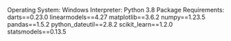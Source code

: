 Operating System: Windows
Interpreter: Python 3.8
Package Requirements:
darts==0.23.0
linearmodels==4.27
matplotlib==3.6.2
numpy==1.23.5
pandas==1.5.2
python_dateutil==2.8.2
scikit_learn==1.2.0
statsmodels==0.13.5
